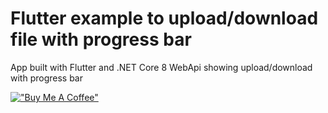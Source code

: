 # Flutter example to upload/download file with progress bar

App built with Flutter and .NET Core 8 WebApi showing upload/download with progress bar


[!["Buy Me A Coffee"](https://www.buymeacoffee.com/assets/img/custom_images/orange_img.png)]([https://www.buymeacoffee.com/gbraad](https://buymeacoffee.com/salkysalk))
